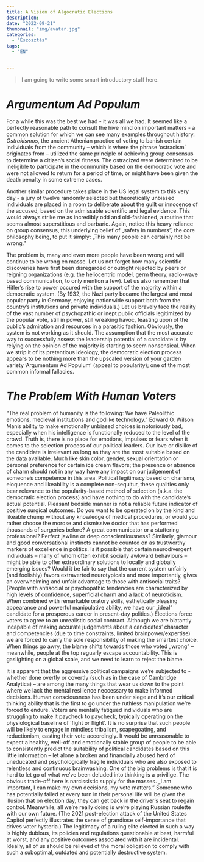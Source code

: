 ```yaml
---
title: A Vision of Algocratic Elections
description: 
date: "2022-09-21"
thumbnail: "img/avatar.jpg"
categories:
  - "Észosztás"
tags:
  - "EN"


---
```

> I am going to write some smart introductory stuff here.

# _Argumentum Ad Populum_

For a while this was the best we had - it was all we had. It seemed like a perfectly reasonable path to consult the hive mind on important matters - a common solution for which we can see many examples throughout history. _Ostrakismos_, the ancient Athenian practice of voting to banish certain individuals from the community – which is where the phrase ’ostracism’ originates from – utilized the same principle of achieving group consensus to determine a citizen’s social fitness. The ostracized were determined to be ineligible to participate in the community based on the democratic vote and were not allowed to return for a period of time, or might have been given the death penalty in some extreme cases.

Another similar procedure takes place in the US legal system to this very day - a jury of twelve randomly selected but theoretically unbiased individuals are placed in a room to deliberate about the guilt or innocence of the accused, based on the admissable scientific and legal evidence. This would always strike me as incredibly odd and old-fashioned, a routine that seems almost superstitious and barbaric. Again, notice this heavy reliance on group consensus, this underlying belief of „safety in numbers”, the core philosophy being, to put it simply: „This many people can certainly not be wrong.”

The problem is, many and even more people have been wrong and will continue to be wrong en masse. Let us not forget how many scientific discoveries have first been disregarded or outright rejected by peers or reigning organizations (e.g. the heliocentric model, germ theory, radio-wave based communication, to only mention a few). Let us also remember that Hitler’s rise to power occured with the support of the majority within a democratic system. (By 1932, the Nazi party became the largest and most popular party in Germany, enjoying nationwide support both from the country’s institutions and private individuals.) Let us bravely face the reality of the vast number of psychopathic or inept public officials legitimized by the popular vote, still in power,  still wreaking havoc, feasting upon of the public’s admiration and resources in a parasitic fashion.
Obviously, the system is not working as it should. The assumption that the most accurate way to successfully assess the leadership potential of a candidate is by relying on the opinion of the majority is starting to seem nonsensical. When we strip it of its pretentious ideology, the democratic election process appears to be nothing more than the upscaled version of your garden variety ’Argumentum Ad Populum’ (appeal to popularity); one of the most common informal fallacies.

# _The Problem With Human Voters_

“The real problem of humanity is the following: We have Paleolithic emotions, medieval institutions and godlike technology.” Edward O. Wilson
Man’s ability to make emotionally unbiased choices is notoriously bad, especially when his intelligence is functionally reduced to the level of the crowd. Truth is, there is no place for emotions, impulses or fears when it comes to the selection process of our political leaders. Our love or dislike of the candidate is irrelevant as long as they are the most suitable based on the data available. Much like skin color, gender, sexual orientation or personal preference for certain ice cream flavors; the presence or absence of charm should not in any way have any impact on our judgement of someone’s competence in this area. Political legitimacy based on charisma, eloquence and likeability is a complete non-sequitur, these qualities only bear relevance to the popularity-based method of selection (a.k.a. the democratic election process) and have nothing to do with the candidate’s actual potential. Pleasant bedside manner is not a reliable future indicator of positive surgical outcomes. Do you want to be operated on by the kind and likeable chump without any knowledge of medical procedures, or would you rather choose the morose and dismissive doctor that has performed thousands of surgeries before? A great communicator  or a stuttering professional? Perfect jawline or deep conscientiousness?
Similarly, glamour and good conversational instincts cannot be counted on as trustworthy markers of excellence in politics. Is it possible that certain neurodivergent individuals – many of whom often exhibit socially awkward  behaviours – might be able to offer extraordinary solutions to locally and globally emerging issues? Would it be fair to say that the current system unfairly (and foolishly) favors extraverted neurotypicals and more importantly, gives an overwhelming and unfair advantage to those with  antisocial traits? (People with antisocial or psychopathic tendencies are characterized by high levels of confidence, superficial charm and a lack of neuroticism. When combined with remarkable oratory skills, esthetically pleasing appearance and powerful manipulative ability, we have our „ideal” candidate for a prosperous career in present-day politics.) 
Elections force voters to agree to an unrealistic social contract. Although we are blatantly incapable of making accurate judgements about a candidates’ character and competencies (due to time constraints, limited brainpower/expertise) we are forced to carry the sole responsibility of making the smartest choice. When things go awry, the blame shifts towards those who voted „wrong” – meanwhile, people at the top reguarly escape accountability. This is gaslighting on a global scale, and we need to learn to reject the blame. 

It is apparent that the aggressive political campaigns we’re subjected to - whether done overtly or covertly (such as in the case of Cambridge Analytica) – are among the many things that wear us down to the point where we lack the mental resilience neccessary to make informed decisions. Human consciousness has been under siege and it’s our critical thinking ability that is the first to go under the ruthless manipulation we’re forced to endure. 
Voters are mentally fatigued individuals who are struggling to make it paycheck to paycheck, typically operating on the physiological baseline of ’fight or flight’. It is no surprise that such people will be likely to engage in mindless tribalism, scapegoating, and reductionism, casting their vote accordingly. It would be unreasonable to expect a healthy, well-off and emotionally stable group of people to be able to consistently predict the suitability of political candidates based on this little information – let alone a broken and financially abused herd of uneducated and psychologically fragile individuals who are also exposed to relentless and continuous brainwashing.
One of the big problems is that it is hard to let go of what we’ve been deluded into thinking is a privilige. The obvious trade-off here is narcissistic supply for the masses. „I am important, I can make my own decisions, my vote matters.” Someone who has potentially failed at every turn in their personal life will be given the illusion that on election day, they can get back in the driver’s seat to regain control. Meanwhile, all we’re really doing is we’re playing Russian roulette with our own future.  (The 2021 post-election attack of the United States Capitol perfectly illustrates the sense of grandiose self-importance that drives voter hysteria.) 
The legitimacy of a ruling elite elected in such a way is highly dubious, its policies and regulations questionable at best, harmful at worst, and any positive outcomes associated with it are incidental. Ideally, all of us should be relieved of the moral obligation to comply with such a suboptimal, outdated and potentially destructive system. 
